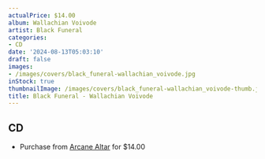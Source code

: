 ```yaml
---
actualPrice: $14.00
album: Wallachian Voivode
artist: Black Funeral
categories:
- CD
date: '2024-08-13T05:03:10'
draft: false
images:
- /images/covers/black_funeral-wallachian_voivode.jpg
inStock: true
thumbnailImage: /images/covers/black_funeral-wallachian_voivode-thumb.jpg
title: Black Funeral - Wallachian Voivode
---
```


## CD
* Purchase from [Arcane Altar](https://arcanealtar.bigcartel.com/product/black-funeral-wallachian-voivode-cd) for $14.00
